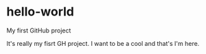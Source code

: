 # hello-world
My first GitHub project

It's really my fisrt GH project. I want to be a cool and that's I'm here.
